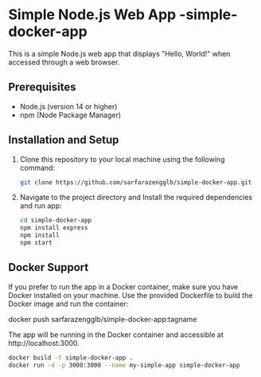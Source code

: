 # Simple Node.js Web App -simple-docker-app

This is a simple Node.js web app that displays "Hello, World!" when accessed through a web browser.

## Prerequisites

- Node.js (version 14 or higher)
- npm (Node Package Manager)

## Installation and Setup

1. Clone this repository to your local machine using the following command:

   ```bash
   git clone https://github.com/sarfarazengglb/simple-docker-app.git

2. Navigate to the project directory and Install the required dependencies and run app:
   ```bash
   cd simple-docker-app
   npm install express
   npm install
   npm start

## Docker Support
If you prefer to run the app in a Docker container, make sure you have Docker installed on your machine. Use the provided Dockerfile to build the Docker image and run the container:

docker push sarfarazengglb/simple-docker-app:tagname

The app will be running in the Docker container and accessible at http://localhost:3000.
```bash
docker build -t simple-docker-app .
docker run -d -p 3000:3000 --name my-simple-app simple-docker-app






  
